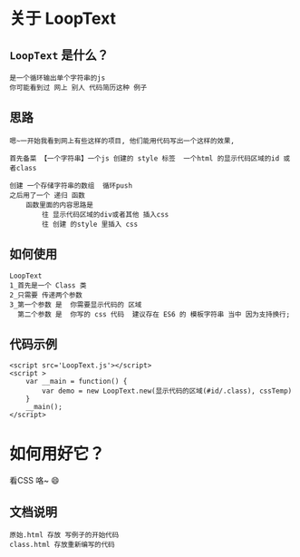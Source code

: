 # 关于 LoopText
## `LoopText` 是什么？
    是一个循环输出单个字符串的js
    你可能看到过 网上 别人 代码简历这种 例子
## 思路
    嗯~一开始我看到网上有些这样的项目, 他们能用代码写出一个这样的效果,

    首先备菜 【一个字符串】一个js 创建的 style 标签  一个html 的显示代码区域的id 或者class

    创建 一个存储字符串的数组  循环push
    之后用了一个 递归 函数
        函数里面的内容思路是
            往 显示代码区域的div或者其他 插入css
            往 创建 的style 里插入 css

## 如何使用
    LoopText
    1_首先是一个 Class 类
    2_只需要 传递两个参数
    3_第一个参数 是  你需要显示代码的 区域
      第二个参数 是  你写的 css 代码  建议存在 ES6 的 模板字符串 当中 因为支持换行;
## 代码示例
    <script src='LoopText.js'></script>
    <script >
        var __main = function() {
            var demo = new LoopText.new(显示代码的区域(#id/.class), cssTemp)
        }
        __main();
    </script>
#  如何用好它？
看CSS 咯~ 😄

## 文档说明
    原始.html 存放 写例子的开始代码
    class.html 存放重新编写的代码
